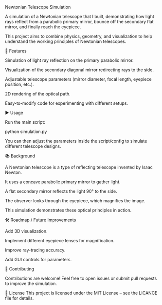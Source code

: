 Newtonian Telescope Simulation

A simulation of a Newtonian telescope that I built, demonstrating how light rays reflect from a parabolic primary mirror, bounce off the secondary flat mirror, and finally reach the eyepiece.

This project aims to combine physics, geometry, and visualization to help understand the working principles of Newtonian telescopes.

🔭 Features

Simulation of light ray reflection on the primary parabolic mirror.

Visualization of the secondary diagonal mirror redirecting rays to the side.

Adjustable telescope parameters (mirror diameter, focal length, eyepiece position, etc.).

2D rendering of the optical path.

Easy-to-modify code for experimenting with different setups.


▶️ Usage

Run the main script:

python simulation.py


You can then adjust the parameters inside the script/config to simulate different telescope designs.

📚 Background

A Newtonian telescope is a type of reflecting telescope invented by Isaac Newton.

It uses a concave parabolic primary mirror to gather light.

A flat secondary mirror reflects the light 90° to the side.

The observer looks through the eyepiece, which magnifies the image.

This simulation demonstrates these optical principles in action.

🛠️ Roadmap / Future Improvements

Add 3D visualization.

Implement different eyepiece lenses for magnification.

Improve ray-tracing accuracy.

Add GUI controls for parameters.

🤝 Contributing

Contributions are welcome! Feel free to open issues or submit pull requests to improve the simulation.

📜 License
This project is licensed under the MIT License – see the LICANCE file for details.

